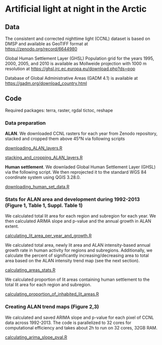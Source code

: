 # Artificial light at night in the Arctic

## Data

The consistent and corrected nighttime light (CCNL) dataset is based on DMSP and available as GeoTIFF format at 
https://zenodo.org/record/6644980

Global Human Settlement Layer (GHSL) Population grid for the years 1995, 2000, 2005, and 2010 is available as Mollweide projection with 1000 m resolution at 
https://ghsl.jrc.ec.europa.eu/download.php?ds=pop 

Database of Global Administrative Areas (GADM 4.1) is available at 
https://gadm.org/download_country.html

## Code

Required packages: terra, raster, rgdal tictoc, reshape

### Data preparation

**ALAN**. We downloaded CCNL rasters for each year from Zenodo repository, stacked and cropped them above 45°N via following scripts

[downloading_ALAN_layers.R](https://github.com/PlekhanovaElena/ALAN_Arctic/blob/main/downloading_ALAN_layers.R)

[stacking_and_cropping_ALAN_layers.R](https://github.com/PlekhanovaElena/ALAN_Arctic/blob/main/stacking_and_cropping_ALAN_layers.R)

**Human settlement**. We downladed Global Human Settlement Layer (GHSL) via the following script. We then reprojected it to the standard WGS 84 coordinate system using QGIS 3.28.0.

[downloading_human_set_data.R](https://github.com/PlekhanovaElena/ALAN_Arctic/blob/main/downloading_human_set_data.R)

### Stats for ALAN area and development during 1992-2013 (Figure 1, Table 1, Suppl. Table 1)

We calculated total lit area for each region and subregion for each year. We then calculated ARIMA slope and p-value and the annual growth in ALAN extent.

[calculating_lit_area_per_year_and_growth.R](https://github.com/PlekhanovaElena/ALAN_Arctic/blob/main/calculating_lit_area_per_year_and_growth.R)

We calculated total area, newly lit area and ALAN intensity-based annual growth rate in human activity for regions and subregions. Additionally, we calculate the percent of significantly increasing/decreasing area to total area based on the ALAN intensity trend map (see the next section).

[calculating_areas_stats.R](https://github.com/PlekhanovaElena/ALAN_Arctic/blob/main/calculating_areas_stats.R)

We calculated proportion of lit areas containing human settlement to the total lit area for each region and subregion.

[calculating_proportion_of_inhabited_lit_areas.R](https://github.com/PlekhanovaElena/ALAN_Arctic/blob/main/calculating_proportion_of_inhabited_lit_areas.R)

### Creating ALAN trend maps (Figure 2,3)

We calculated and saved ARIMA slope and p-value for each pixel of CCNL data across 1992-2013. The code is parallelized to 32 cores for computational efficiency and takes about 2h to run on 32 cores, 32GB RAM. 

[calculating_arima_slope_pval.R](https://github.com/PlekhanovaElena/ALAN_Arctic/blob/main/calculating_arima_slope_pval.R)



